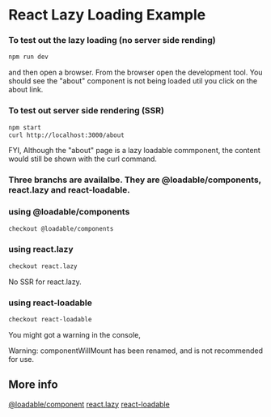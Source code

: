 # React Lazy Loading Example
### To test out the lazy loading (no server side rending)
```bash
npm run dev
```
and then open a browser.  From the browser open the development tool.  You should see the "about" component is not being loaded util you click on the about link.

### To test out server side rendering (SSR)
```bash
npm start
curl http://localhost:3000/about
```
FYI, Although the "about" page is a lazy loadable commponent, the content would still be shown with the curl command.

### Three branchs are availalbe.  They are @loadable/components, react.lazy and react-loadable.

### using @loadable/components
```bash
checkout @loadable/components
```

### using react.lazy
```bash
checkout react.lazy
```
No SSR for react.lazy.

### using react-loadable
```bash
checkout react-loadable
```
You might got a warning in the console,

Warning: componentWillMount has been renamed, and is not recommended for use.

## More info

[@loadable/component](https://loadable-components.com)
[react.lazy](https://reactjs.org/docs/code-splitting.html)
[react-loadable](https://github.com/jamiebuilds/react-loadable)